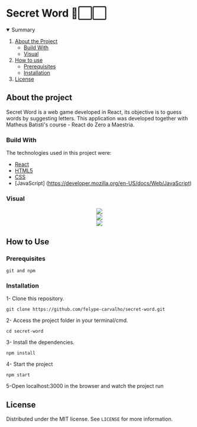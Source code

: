 # Secret Word 🔳⬜⬜
 
<!-- TABLE OF CONTENTS -->
<details open="open">
  <summary>Summary</summary>
  <ol>
    <li>
      <a href="#about-the-project">About the Project</a>
      <ul>
        <li><a href="#build-with">Build With</a></li>
        <li><a href="#visual">Visual</a></li>
      </ul>
    </li>
    <li>
      <a href="#how-to-use">How to use</a>
      <ul>
        <li><a href="#prerequisites">Prerequisites</a></li>
        <li><a href="#installation">Installation</a></li>
      </ul>
    </li>
    <li><a href="#license">License</a></li>
  </ol>
</details>

<!-- ABOUT THE PROJECT -->
## About the project

Secret Word is a web game developed in React, its objective is to guess words by suggesting letters. This application was developed together with Matheus Batisti's course - React do Zero a Maestria.

<!-- BUILD WITH -->
### Build With
The technologies used in this project were:
* [React](https://reactjs.org)
* [HTML5](https://developer.mozilla.org/en-US/docs/Web/HTML)
* [CSS](https://developer.mozilla.org/en-US/docs/Web/CSS)
* [JavaScript] (https://developer.mozilla.org/en-US/docs/Web/JavaScript)


<!-- VISUAL -->
### Visual

<div align="center">
 <img src="https://user-images.githubusercontent.com/43687521/222987889-45fb5d9c-170e-4aa0-8776-f118a7d4d8ff.png">
</div>
<div align="center">
 <img src="https://user-images.githubusercontent.com/43687521/222987942-4c18f52f-51f3-4049-9af5-a34b8e208e51.png">
</div>
<div align="center">
 <img src="https://user-images.githubusercontent.com/43687521/222987977-cf707a10-235f-48e6-b104-f3d6fa47064d.png">
</div>

<!-- HOW TO USE -->
## How to Use

### Prerequisites

``` git and npm ```

### Installation

1- Clone this repository.
``` 
git clone https://github.com/felype-carvalho/secret-word.git
```

2- Access the project folder in your terminal/cmd.
``` 
cd secret-word
```

3- Install the dependencies.
```
npm install
```

4- Start the project
``` 
npm start
```

5-Open localhost:3000 in the browser and watch the project run

 
<!-- LICENSE -->
## License

Distributed under the MIT license. See `LICENSE` for more information.
